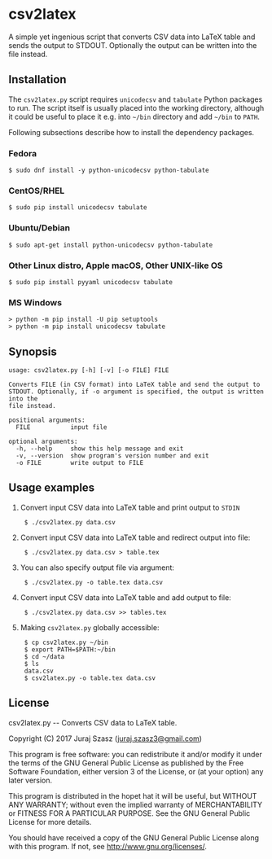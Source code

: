 # csv2latex

A simple yet ingenious script that converts CSV data into LaTeX table and sends
the output to STDOUT.  Optionally the output can be written into the file
instead.


## Installation

The `csv2latex.py` script requires `unicodecsv` and `tabulate` Python packages
to run.  The script itself is usually placed into the working directory,
although it could be useful to place it e.g. into `~/bin` directory and add
`~/bin` to `PATH`.

Following subsections describe how to install the dependency packages.


### Fedora

    $ sudo dnf install -y python-unicodecsv python-tabulate


### CentOS/RHEL

    $ sudo pip install unicodecsv tabulate


### Ubuntu/Debian

    $ sudo apt-get install python-unicodecsv python-tabulate


### Other Linux distro, Apple macOS, Other UNIX-like OS

    $ sudo pip install pyyaml unicodecsv tabulate


### MS Windows

    > python -m pip install -U pip setuptools
    > python -m pip install unicodecsv tabulate


## Synopsis

```
usage: csv2latex.py [-h] [-v] [-o FILE] FILE

Converts FILE (in CSV format) into LaTeX table and send the output to
STDOUT. Optionally, if -o argument is specified, the output is written into the
file instead.

positional arguments:
  FILE           input file

optional arguments:
  -h, --help     show this help message and exit
  -v, --version  show program's version number and exit
  -o FILE        write output to FILE
```


## Usage examples

1. Convert input CSV data into LaTeX table and print output to `STDIN`

        $ ./csv2latex.py data.csv

2. Convert input CSV data into LaTeX table and redirect output into file:

        $ ./csv2latex.py data.csv > table.tex

3. You can also specify output file via argument:

        $ ./csv2latex.py -o table.tex data.csv

4. Convert input CSV data into LaTeX table and add output to file:

        $ ./csv2latex.py data.csv >> tables.tex

5. Making `csv2latex.py` globally accessible:

        $ cp csv2latex.py ~/bin
        $ export PATH=$PATH:~/bin
        $ cd ~/data
        $ ls
        data.csv
        $ csv2latex.py -o table.tex data.csv


## License

csv2latex.py -- Converts CSV data to LaTeX table.

Copyright (C) 2017  Juraj Szasz (<juraj.szasz3@gmail.com>)

This program is free software: you can redistribute it and/or modify it under
the terms of the GNU General Public License as published by the Free Software
Foundation, either version 3 of the License, or (at your option) any later
version.

This program is distributed in the hopet hat it will be useful, but WITHOUT ANY
WARRANTY; without even the implied warranty of MERCHANTABILITY or FITNESS FOR A
PARTICULAR PURPOSE.  See the GNU General Public License for more details.

You should have received a copy of the GNU General Public License along with
this program.  If not, see <http://www.gnu.org/licenses/>.
